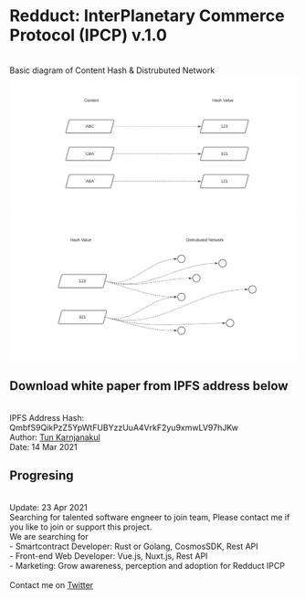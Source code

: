 <h1>Redduct: InterPlanetary Commerce Protocol (IPCP) v.1.0</h1>

<br>
Basic diagram of Content Hash & Distrubuted Network
 <img src="https://github.com/tunniverse/Redduct-IPCP/blob/main/Content_Hash_1.png" alt="IPCP Content Hash" width="" height=""> 
 <img src="https://github.com/tunniverse/Redduct-IPCP/blob/main/Content_Hash_2.png" alt="IPCP Distrubuted Network" width="" height=""> 

<h2>Download white paper from IPFS address below</h2><br>
IPFS Address Hash: QmbfS9QikPzZ5YpWtFUBYzzUuA4VrkF2yu9xmwLV97hJKw <br>
Author: <a href="https://twitter.com/TunKarnjanakul">Tun Karnjanakul</span></a> <br>
Date: 14 Mar 2021 <br>


<h2>Progresing</h2><br>
Update: 23 Apr 2021 <br>
Searching for talented software engneer to join team, Please contact me if you like to join or support this project.<br>
We are searching for<br>
- Smartcontract Developer: Rust or Golang, CosmosSDK, Rest API <br>
- Front-end Web Developer: Vue.js, Nuxt.js, Rest API <br>
- Marketing: Grow awareness, perception and adoption for Redduct IPCP <br>
<br>
Contact me on <a href="https://twitter.com/TunKarnjanakul">Twitter</span></a> <br>
